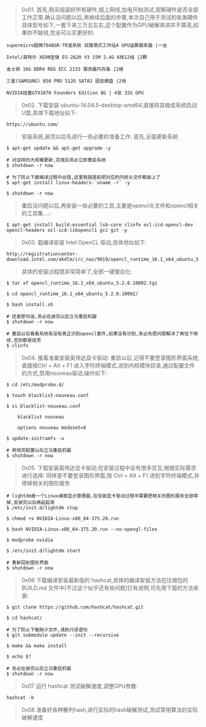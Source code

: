 > 0x01. 首先,购买组装好所有硬件,插上网线,加电开始测试,观察硬件是否全部工作正常,确认没问题以后,再继续后面的步骤,本次自己用于测试的各类硬件具体型号如下,一套下来三万五左右,这个配置作为GPU破解来讲并不算高,如果你不缺钱,完全可以买更好的:

```shell
supermicro超微7048GR-TR准系统 双路塔式工作站4 GPU运算服务器 |一台

Intel/英特尔 XEON至强 E5-2620 V3 15M 2.4G 6核12线 |2颗

金士顿 16G DDR4 REG ECC 2133 服务器内存条 |2根

三星(SAMSUNG) 850 PRO 512G SATA3 固态硬盘 |2块

NVIDIA技嘉GTX1070 Founders Edition 8G | 4张 32G GPU
```

> 0x02. 下载安装 ubuntu-14.04.5-desktop-amd64,直接将其做成系统启动U盘,具体下载地址如下:

```http
https://ubuntu.com/
```

> 安装系统,装完以后先进行一些必要的准备工作: 首先,全面更新系统

```shell
$ apt-get update && apt-get upgrade -y

# 对这样的大规模更新,完成后务必立即重启系统
$ shutdown -r now 

# 为了防止下面编译过程中出错,这里我就提前把对应的内核头文件都装上了
$ apt-get install linux-headers-`uname -r` -y 

$ shutdown -r now
```

> 重启没问题以后,再安装一些必要的工具,主要是opencl头文件和opencl相关的工具集….:

```shell
$ apt-get install build-essential lsb-core clinfo ocl-icd-opencl-dev opencl-headers ocl-icd-libopencl1 gcc git -y
```

> 0x03. 载编译安装 Intel OpenCL 驱动,具体地址如下:

```url
http://registrationcenter-download.intel.com/akdlm/irc_nas/9019/opencl_runtime_16.1_x64_ubuntu_5.2.0.10002.tgz
```

> 具体的安装过程就非常简单了,全部一键傻瓜化:

```shell
$ tar xf opencl_runtime_16.1_x64_ubuntu_5.2.0.10002.tgz

$ cd opencl_runtime_16.1_x64_ubuntu_5.2.0.10002/

$ bash install.sh

# 还是那句话,务必在装完以后立马重启机器
$ shutdown -r now

# 重启以后看看系统有没有真正识别opencl套件,如果没有识别,务必先把问题解决了再往下继续,否则都是徒劳
$ clinfo
```

> 0x04. 接着准备安装英伟达显卡驱动: 重启以后,记得不要登录图形界面系统,直接按Ctrl + Alt + F1 进入字符终端模式,进到内核模块目录,通过配置文件的方式,禁用nouveau驱动,操作如下:

```shell
$ cd /etc/modprobe.d/

$ touch blacklist-nouveau.conf

$ vi blacklist-nouveau.conf

    blacklist nouveau

    options nouveau modeset=0

$ update-initramfs -u

# 修改完配置以后立马重启机器
$ shutdown -r now
```

> 0x05. 下载安装英伟达显卡驱动,在安装过程中会有很多交互,根据实际需求进行选择: 同样是不要登录图形界面,按 Ctrl + Alt + F1 进到字符终端模式,并停掉相关的图形服务

```shell
# lightdm是一个Linux桌面显示管理器,在安装显卡驱动过程中需要把相关的图形服务全部停掉,安装完以后再起起来
$ /etc/init.d/lightdm stop

$ chmod +x NVIDIA-Linux-x86_64-375.20.run

$ bash NVIDIA-Linux-x86_64-375.20.run --no-opengl-files

$ modprobe nvidia

$ /etc/init.d/lightdm start

# 重新回到图形界面
$ shutdown -r now
```

> 0x06 下载编译安装最新版的 hashcat,具体的编译安装方法在压缩包的 BUILD.md 文件中[不过这个似乎还有些问题]已有说明,可先用下面的方法来装:

```shell
$ git clone https://github.com/hashcat/hashcat.git

$ cd hashcat/

# 为了防止下载缺少文件,请执行该语句
$ git submodule update --init --recursive

$ make && make install

$ echo $?

# 务必在装完以后立马重启机器
$ shutdown -r now
```

> 0x07 运行 hashcat 测试破解速度,调整GPU参数:

```shell
hashcat -b
```

> 0x08 准备好各种散列hash,进行实际的hash破解测试,测试常用算法的实际破解速度
